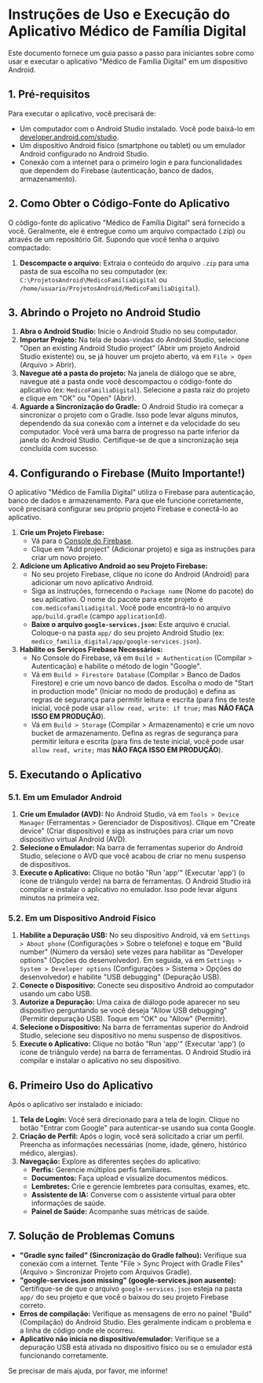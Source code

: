 # Instruções de Uso e Execução do Aplicativo Médico de Família Digital

Este documento fornece um guia passo a passo para iniciantes sobre como usar e executar o aplicativo "Médico de Família Digital" em um dispositivo Android.

## 1. Pré-requisitos

Para executar o aplicativo, você precisará de:

*   Um computador com o Android Studio instalado. Você pode baixá-lo em [developer.android.com/studio](https://developer.android.com/studio).
*   Um dispositivo Android físico (smartphone ou tablet) ou um emulador Android configurado no Android Studio.
*   Conexão com a internet para o primeiro login e para funcionalidades que dependem do Firebase (autenticação, banco de dados, armazenamento).

## 2. Como Obter o Código-Fonte do Aplicativo

O código-fonte do aplicativo "Médico de Família Digital" será fornecido a você. Geralmente, ele é entregue como um arquivo compactado (.zip) ou através de um repositório Git. Supondo que você tenha o arquivo compactado:

1.  **Descompacte o arquivo:** Extraia o conteúdo do arquivo `.zip` para uma pasta de sua escolha no seu computador (ex: `C:\ProjetosAndroid\MedicoFamiliaDigital` ou `/home/usuario/ProjetosAndroid/MedicoFamiliaDigital`).

## 3. Abrindo o Projeto no Android Studio

1.  **Abra o Android Studio:** Inicie o Android Studio no seu computador.
2.  **Importar Projeto:** Na tela de boas-vindas do Android Studio, selecione "Open an existing Android Studio project" (Abrir um projeto Android Studio existente) ou, se já houver um projeto aberto, vá em `File > Open` (Arquivo > Abrir).
3.  **Navegue até a pasta do projeto:** Na janela de diálogo que se abre, navegue até a pasta onde você descompactou o código-fonte do aplicativo (ex: `MedicoFamiliaDigital`). Selecione a pasta raiz do projeto e clique em "OK" ou "Open" (Abrir).
4.  **Aguarde a Sincronização do Gradle:** O Android Studio irá começar a sincronizar o projeto com o Gradle. Isso pode levar alguns minutos, dependendo da sua conexão com a internet e da velocidade do seu computador. Você verá uma barra de progresso na parte inferior da janela do Android Studio. Certifique-se de que a sincronização seja concluída com sucesso.

## 4. Configurando o Firebase (Muito Importante!)

O aplicativo "Médico de Família Digital" utiliza o Firebase para autenticação, banco de dados e armazenamento. Para que ele funcione corretamente, você precisará configurar seu próprio projeto Firebase e conectá-lo ao aplicativo.

1.  **Crie um Projeto Firebase:**
    *   Vá para o [Console do Firebase](https://console.firebase.google.com/).
    *   Clique em "Add project" (Adicionar projeto) e siga as instruções para criar um novo projeto.
2.  **Adicione um Aplicativo Android ao seu Projeto Firebase:**
    *   No seu projeto Firebase, clique no ícone do Android (Android) para adicionar um novo aplicativo Android.
    *   Siga as instruções, fornecendo o `Package name` (Nome do pacote) do seu aplicativo. O nome do pacote para este projeto é `com.medicofamiliadigital`. Você pode encontrá-lo no arquivo `app/build.gradle` (campo `applicationId`).
    *   **Baixe o arquivo `google-services.json`:** Este arquivo é crucial. Coloque-o na pasta `app/` do seu projeto Android Studio (ex: `medico_familia_digital/app/google-services.json`).
3.  **Habilite os Serviços Firebase Necessários:**
    *   No Console do Firebase, vá em `Build > Authentication` (Compilar > Autenticação) e habilite o método de login "Google".
    *   Vá em `Build > Firestore Database` (Compilar > Banco de Dados Firestore) e crie um novo banco de dados. Escolha o modo de "Start in production mode" (Iniciar no modo de produção) e defina as regras de segurança para permitir leitura e escrita (para fins de teste inicial, você pode usar `allow read, write: if true;` mas **NÃO FAÇA ISSO EM PRODUÇÃO**).
    *   Vá em `Build > Storage` (Compilar > Armazenamento) e crie um novo bucket de armazenamento. Defina as regras de segurança para permitir leitura e escrita (para fins de teste inicial, você pode usar `allow read, write;` mas **NÃO FAÇA ISSO EM PRODUÇÃO**).

## 5. Executando o Aplicativo

### 5.1. Em um Emulador Android

1.  **Crie um Emulador (AVD):** No Android Studio, vá em `Tools > Device Manager` (Ferramentas > Gerenciador de Dispositivos). Clique em "Create device" (Criar dispositivo) e siga as instruções para criar um novo dispositivo virtual Android (AVD).
2.  **Selecione o Emulador:** Na barra de ferramentas superior do Android Studio, selecione o AVD que você acabou de criar no menu suspenso de dispositivos.
3.  **Execute o Aplicativo:** Clique no botão "Run 'app'" (Executar 'app') (o ícone de triângulo verde) na barra de ferramentas. O Android Studio irá compilar e instalar o aplicativo no emulador. Isso pode levar alguns minutos na primeira vez.

### 5.2. Em um Dispositivo Android Físico

1.  **Habilite a Depuração USB:** No seu dispositivo Android, vá em `Settings > About phone` (Configurações > Sobre o telefone) e toque em "Build number" (Número da versão) sete vezes para habilitar as "Developer options" (Opções do desenvolvedor). Em seguida, vá em `Settings > System > Developer options` (Configurações > Sistema > Opções do desenvolvedor) e habilite "USB debugging" (Depuração USB).
2.  **Conecte o Dispositivo:** Conecte seu dispositivo Android ao computador usando um cabo USB.
3.  **Autorize a Depuração:** Uma caixa de diálogo pode aparecer no seu dispositivo perguntando se você deseja "Allow USB debugging" (Permitir depuração USB). Toque em "OK" ou "Allow" (Permitir).
4.  **Selecione o Dispositivo:** Na barra de ferramentas superior do Android Studio, selecione seu dispositivo no menu suspenso de dispositivos.
5.  **Execute o Aplicativo:** Clique no botão "Run 'app'" (Executar 'app') (o ícone de triângulo verde) na barra de ferramentas. O Android Studio irá compilar e instalar o aplicativo no seu dispositivo.

## 6. Primeiro Uso do Aplicativo

Após o aplicativo ser instalado e iniciado:

1.  **Tela de Login:** Você será direcionado para a tela de login. Clique no botão "Entrar com Google" para autenticar-se usando sua conta Google.
2.  **Criação de Perfil:** Após o login, você será solicitado a criar um perfil. Preencha as informações necessárias (nome, idade, gênero, histórico médico, alergias).
3.  **Navegação:** Explore as diferentes seções do aplicativo:
    *   **Perfis:** Gerencie múltiplos perfis familiares.
    *   **Documentos:** Faça upload e visualize documentos médicos.
    *   **Lembretes:** Crie e gerencie lembretes para consultas, exames, etc.
    *   **Assistente de IA:** Converse com o assistente virtual para obter informações de saúde.
    *   **Painel de Saúde:** Acompanhe suas métricas de saúde.

## 7. Solução de Problemas Comuns

*   **"Gradle sync failed" (Sincronização do Gradle falhou):** Verifique sua conexão com a internet. Tente "File > Sync Project with Gradle Files" (Arquivo > Sincronizar Projeto com Arquivos Gradle).
*   **"google-services.json missing" (google-services.json ausente):** Certifique-se de que o arquivo `google-services.json` esteja na pasta `app/` do seu projeto e que você o baixou do seu projeto Firebase correto.
*   **Erros de compilação:** Verifique as mensagens de erro no painel "Build" (Compilação) do Android Studio. Eles geralmente indicam o problema e a linha de código onde ele ocorreu.
*   **Aplicativo não inicia no dispositivo/emulador:** Verifique se a depuração USB está ativada no dispositivo físico ou se o emulador está funcionando corretamente.

Se precisar de mais ajuda, por favor, me informe!

